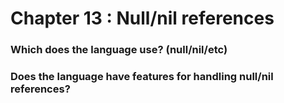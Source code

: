 # Chapter 13 : Null/nil references

 ### Which does the language use? (null/nil/etc)
 
 ### Does the language have features for handling null/nil references?

